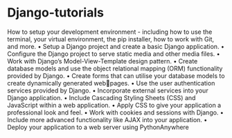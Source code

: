 # Django-tutorials
How to setup your development environment - including how to use the terminal, your
virtual environment, the pip installer, how to work with Git, and more.
• Setup a Django project and create a basic Django application.
• Configure the Django project to serve static media and other media files.
• Work with Django’s Model-View-Template design pattern.
• Create database models and use the object relational mapping (ORM) functionality provided
by Django.
• Create forms that can utilise your database models to create dynamically generated webpages.
• Use the user authentication services provided by Django.
• Incorporate external services into your Django application.
• Include Cascading Styling Sheets (CSS) and JavaScript within a web application.
• Apply CSS to give your application a professional look and feel.
• Work with cookies and sessions with Django.
• Include more advanced functionality like AJAX into your application.
• Deploy your application to a web server using PythonAnywhere

